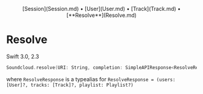 <p align="center">
[Session](Session.md) &bull; [User](User.md) &bull; [Track](Track.md) &bull; [**Resolve**](Resolve.md)
</div>

Resolve
===============

Swift 3.0, 2.3
```swift
Soundcloud.resolve(URI: String, completion: SimpleAPIResponse<ResolveResponse> -> Void)
```

where `ResolveResponse` is a typealias for `ResolveResponse = (users: [User]?, tracks: [Track]?, playlist: Playlist?)`
